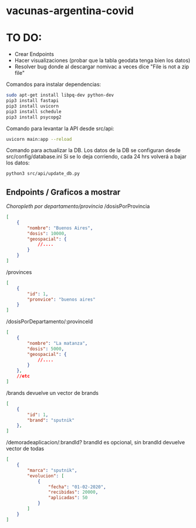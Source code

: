 # vacunas-argentina-covid

# TO DO:
* Crear Endpoints
* Hacer visualizaciones (probar que la tabla geodata tenga bien los datos)
* Resolver bug donde al descargar nomivac a veces dice "File is not a zip file"

Comandos para instalar dependencias:
```sh
sudo apt-get install libpq-dev python-dev
pip3 install fastapi
pip3 install uvicorn
pip3 install schedule
pip3 install psycopg2
```

Comando para levantar la API desde src/api:
```sh
uvicorn main:app --reload
```

Comando para actualizar la DB.
Los datos de la DB se configuran desde src/config/database.ini
Si se lo deja corriendo, cada 24 hrs volverá a bajar los datos:
```sh
python3 src/api/update_db.py
```


## Endpoints / Graficos a mostrar


*Choropleth por departamento/provincia*
/dosisPorProvincia
```json
[
    {
        "nombre": "Buenos Aires",
        "dosis": 10000,
        "geospacial": {
            //....
        }
    }
]
```

/provinces

```json
[
    {
        "id": 1,
        "pronvice": "buenos aires"
    }
]
```

/dosisPorDepartamento/:provinceId

```json
[
    {
        "nombre": "La matanza",
        "dosis": 5000,
        "geospacial": {
            //....
        }
    },
    //etc
]
```

/brands devuelve un vector de brands

```json
[
    {
        "id": 1,
        "brand": "sputnik"
    },
]
```

/demoradeaplicacion/:brandId?
brandId es opcional, sin brandId devuelve vector de todas
```json
[
    {
        "marca": "sputnik",
        "evolucion": [
            {
                "fecha": "01-02-2020",
                "recibidas": 20000,
                "aplicadas": 50
            }
        ]
    }
]
```

